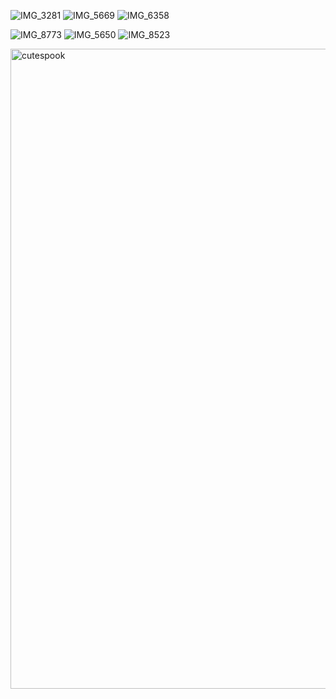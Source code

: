 <!-- Moonies photos-->
![IMG_3281](https://github.com/user-attachments/assets/f690270a-1ebe-49e0-b3af-9a50d87769af)
![IMG_5669](https://github.com/user-attachments/assets/b0f9b388-ece9-4a5c-a2cd-fe0bbc84583b)
![IMG_6358](https://github.com/user-attachments/assets/b1d990fb-b0a5-43f5-ab2e-a12ca635de8a)

<!-- Odies Photos-->

![IMG_8773](https://github.com/user-attachments/assets/1643aefe-a3eb-415b-9ac8-956cbd6f0549)
![IMG_5650](https://github.com/user-attachments/assets/03c2f317-27bb-4824-aa82-d881c847014a)
![IMG_8523](https://github.com/user-attachments/assets/6f7a32fc-7ae1-425c-9b49-f36548e3cbf4)

<img width="1024" height="1024" alt="cutespook" src="https://github.com/user-attachments/assets/b46fde96-80e0-4df3-a1e1-35060c3c7cee" />
